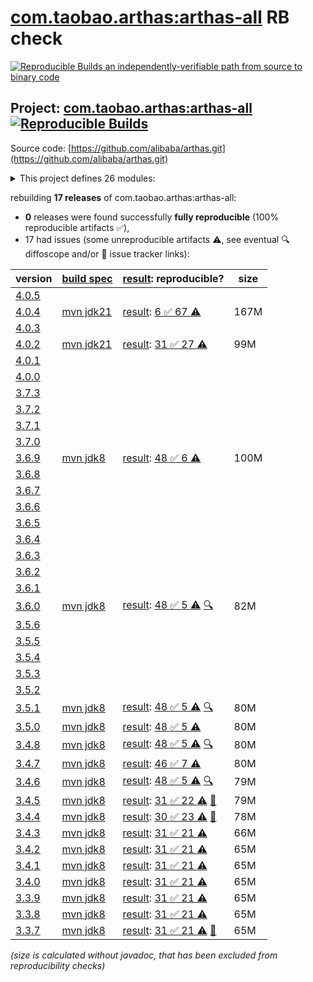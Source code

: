[com.taobao.arthas:arthas-all](https://central.sonatype.com/artifact/com.taobao.arthas/arthas-all/versions) RB check
=======

[![Reproducible Builds](https://reproducible-builds.org/images/logos/rb.svg) an independently-verifiable path from source to binary code](https://reproducible-builds.org/)

## Project: [com.taobao.arthas:arthas-all](https://central.sonatype.com/artifact/com.taobao.arthas/arthas-all/versions) [![Reproducible Builds](https://img.shields.io/endpoint?url=https://raw.githubusercontent.com/jvm-repo-rebuild/reproducible-central/master/content/com/taobao/arthas/badge.json)](https://github.com/jvm-repo-rebuild/reproducible-central/blob/master/content/com/taobao/arthas/README.md)

Source code: [https://github.com/alibaba/arthas.git](https://github.com/alibaba/arthas.git)

<details><summary>This project defines 26 modules:</summary>

* [com.taobao.arthas:arthas-agent](https://central.sonatype.com/artifact/com.taobao.arthas/arthas-agent/overview)
* [com.taobao.arthas:arthas-agent-attach](https://central.sonatype.com/artifact/com.taobao.arthas/arthas-agent-attach/overview)
* [com.taobao.arthas:arthas-all](https://central.sonatype.com/artifact/com.taobao.arthas/arthas-all/overview)
* [com.taobao.arthas:arthas-boot](https://central.sonatype.com/artifact/com.taobao.arthas/arthas-boot/overview)
* [com.taobao.arthas:arthas-bytekit](https://central.sonatype.com/artifact/com.taobao.arthas/arthas-bytekit/overview)
* [com.taobao.arthas:arthas-client](https://central.sonatype.com/artifact/com.taobao.arthas/arthas-client/overview)
* [com.taobao.arthas:arthas-common](https://central.sonatype.com/artifact/com.taobao.arthas/arthas-common/overview)
* [com.taobao.arthas:arthas-core](https://central.sonatype.com/artifact/com.taobao.arthas/arthas-core/overview)
* [com.taobao.arthas:arthas-demo](https://central.sonatype.com/artifact/com.taobao.arthas/arthas-demo/overview)
* [com.taobao.arthas:arthas-grpc-server](https://central.sonatype.com/artifact/com.taobao.arthas/arthas-grpc-server/overview)
* [com.taobao.arthas:arthas-grpc-web-proxy](https://central.sonatype.com/artifact/com.taobao.arthas/arthas-grpc-web-proxy/overview)
* [com.taobao.arthas:arthas-memorycompiler](https://central.sonatype.com/artifact/com.taobao.arthas/arthas-memorycompiler/overview)
* [com.taobao.arthas:arthas-packaging](https://central.sonatype.com/artifact/com.taobao.arthas/arthas-packaging/overview)
* [com.taobao.arthas:arthas-site](https://central.sonatype.com/artifact/com.taobao.arthas/arthas-site/overview)
* [com.taobao.arthas:arthas-spring-boot-starter](https://central.sonatype.com/artifact/com.taobao.arthas/arthas-spring-boot-starter/overview)
* [com.taobao.arthas:arthas-spy](https://central.sonatype.com/artifact/com.taobao.arthas/arthas-spy/overview)
* [com.taobao.arthas:arthas-testcase](https://central.sonatype.com/artifact/com.taobao.arthas/arthas-testcase/overview)
* [com.taobao.arthas:arthas-tunnel-client](https://central.sonatype.com/artifact/com.taobao.arthas/arthas-tunnel-client/overview)
* [com.taobao.arthas:arthas-tunnel-common](https://central.sonatype.com/artifact/com.taobao.arthas/arthas-tunnel-common/overview)
* [com.taobao.arthas:arthas-tunnel-server](https://central.sonatype.com/artifact/com.taobao.arthas/arthas-tunnel-server/overview)
* [com.taobao.arthas:math-game](https://central.sonatype.com/artifact/com.taobao.arthas/math-game/overview)
* [com.taobao.arthas:native-agent](https://central.sonatype.com/artifact/com.taobao.arthas/native-agent/overview)
* [com.taobao.arthas:native-agent-common](https://central.sonatype.com/artifact/com.taobao.arthas/native-agent-common/overview)
* [com.taobao.arthas:native-agent-management-web](https://central.sonatype.com/artifact/com.taobao.arthas/native-agent-management-web/overview)
* [com.taobao.arthas:native-agent-proxy](https://central.sonatype.com/artifact/com.taobao.arthas/native-agent-proxy/overview)
* [com.taobao.arthas:web-ui](https://central.sonatype.com/artifact/com.taobao.arthas/web-ui/overview)
</details>

rebuilding **17 releases** of com.taobao.arthas:arthas-all:
- **0** releases were found successfully **fully reproducible** (100% reproducible artifacts :white_check_mark:),
- 17 had issues (some unreproducible artifacts :warning:, see eventual :mag: diffoscope and/or :memo: issue tracker links):

| version | [build spec](/BUILDSPEC.md) | [result](https://reproducible-builds.org/docs/jvm/): reproducible? | size |
| -- | --------- | ------ | -- |
| [4.0.5](https://central.sonatype.com/artifact/com.taobao.arthas/arthas-all/4.0.5/pom) | | | |
| [4.0.4](https://central.sonatype.com/artifact/com.taobao.arthas/arthas-all/4.0.4/pom) | [mvn jdk21](arthas-4.0.4.buildspec) | [result](arthas-all-4.0.4.buildinfo): [6 :white_check_mark:  67 :warning:](arthas-all-4.0.4.buildcompare) | 167M |
| [4.0.3](https://central.sonatype.com/artifact/com.taobao.arthas/arthas-all/4.0.3/pom) | | | |
| [4.0.2](https://central.sonatype.com/artifact/com.taobao.arthas/arthas-all/4.0.2/pom) | [mvn jdk21](arthas-4.0.2.buildspec) | [result](arthas-all-4.0.2.buildinfo): [31 :white_check_mark:  27 :warning:](arthas-all-4.0.2.buildcompare) | 99M |
| [4.0.1](https://central.sonatype.com/artifact/com.taobao.arthas/arthas-all/4.0.1/pom) | | | |
| [4.0.0](https://central.sonatype.com/artifact/com.taobao.arthas/arthas-all/4.0.0/pom) | | | |
| [3.7.3](https://central.sonatype.com/artifact/com.taobao.arthas/arthas-all/3.7.3/pom) | | | |
| [3.7.2](https://central.sonatype.com/artifact/com.taobao.arthas/arthas-all/3.7.2/pom) | | | |
| [3.7.1](https://central.sonatype.com/artifact/com.taobao.arthas/arthas-all/3.7.1/pom) | | | |
| [3.7.0](https://central.sonatype.com/artifact/com.taobao.arthas/arthas-all/3.7.0/pom) | | | |
| [3.6.9](https://central.sonatype.com/artifact/com.taobao.arthas/arthas-all/3.6.9/pom) | [mvn jdk8](arthas-3.6.9.buildspec) | [result](arthas-all-3.6.9.buildinfo): [48 :white_check_mark:  6 :warning:](arthas-all-3.6.9.buildcompare) | 100M |
| [3.6.8](https://central.sonatype.com/artifact/com.taobao.arthas/arthas-all/3.6.8/pom) | | | |
| [3.6.7](https://central.sonatype.com/artifact/com.taobao.arthas/arthas-all/3.6.7/pom) | | | |
| [3.6.6](https://central.sonatype.com/artifact/com.taobao.arthas/arthas-all/3.6.6/pom) | | | |
| [3.6.5](https://central.sonatype.com/artifact/com.taobao.arthas/arthas-all/3.6.5/pom) | | | |
| [3.6.4](https://central.sonatype.com/artifact/com.taobao.arthas/arthas-all/3.6.4/pom) | | | |
| [3.6.3](https://central.sonatype.com/artifact/com.taobao.arthas/arthas-all/3.6.3/pom) | | | |
| [3.6.2](https://central.sonatype.com/artifact/com.taobao.arthas/arthas-all/3.6.2/pom) | | | |
| [3.6.1](https://central.sonatype.com/artifact/com.taobao.arthas/arthas-all/3.6.1/pom) | | | |
| [3.6.0](https://central.sonatype.com/artifact/com.taobao.arthas/arthas-all/3.6.0/pom) | [mvn jdk8](arthas-3.6.0.buildspec) | [result](arthas-all-3.6.0.buildinfo): [48 :white_check_mark:  5 :warning:](arthas-all-3.6.0.buildcompare) [:mag:](arthas-all-3.6.0.diffoscope) | 82M |
| [3.5.6](https://central.sonatype.com/artifact/com.taobao.arthas/arthas-all/3.5.6/pom) | | | |
| [3.5.5](https://central.sonatype.com/artifact/com.taobao.arthas/arthas-all/3.5.5/pom) | | | |
| [3.5.4](https://central.sonatype.com/artifact/com.taobao.arthas/arthas-all/3.5.4/pom) | | | |
| [3.5.3](https://central.sonatype.com/artifact/com.taobao.arthas/arthas-all/3.5.3/pom) | | | |
| [3.5.2](https://central.sonatype.com/artifact/com.taobao.arthas/arthas-all/3.5.2/pom) | | | |
| [3.5.1](https://central.sonatype.com/artifact/com.taobao.arthas/arthas-all/3.5.1/pom) | [mvn jdk8](arthas-3.5.1.buildspec) | [result](arthas-all-3.5.1.buildinfo): [48 :white_check_mark:  5 :warning:](arthas-all-3.5.1.buildcompare) [:mag:](arthas-all-3.5.1.diffoscope) | 80M |
| [3.5.0](https://central.sonatype.com/artifact/com.taobao.arthas/arthas-all/3.5.0/pom) | [mvn jdk8](arthas-3.5.0.buildspec) | [result](arthas-all-3.5.0.buildinfo): [48 :white_check_mark:  5 :warning:](arthas-all-3.5.0.buildcompare) | 80M |
| [3.4.8](https://central.sonatype.com/artifact/com.taobao.arthas/arthas-all/3.4.8/pom) | [mvn jdk8](arthas-3.4.8.buildspec) | [result](arthas-all-3.4.8.buildinfo): [48 :white_check_mark:  5 :warning:](arthas-all-3.4.8.buildcompare) [:mag:](https://github.com/jvm-repo-rebuild/reproducible-central/blob/master/content/com/taobao/arthas/arthas-all-3.4.8.diffoscope) | 80M |
| [3.4.7](https://central.sonatype.com/artifact/com.taobao.arthas/arthas-all/3.4.7/pom) | [mvn jdk8](arthas-3.4.7.buildspec) | [result](arthas-all-3.4.7.buildinfo): [46 :white_check_mark:  7 :warning:](arthas-all-3.4.7.buildcompare) | 80M |
| [3.4.6](https://central.sonatype.com/artifact/com.taobao.arthas/arthas-all/3.4.6/pom) | [mvn jdk8](arthas-3.4.6.buildspec) | [result](arthas-all-3.4.6.buildinfo): [48 :white_check_mark:  5 :warning:](arthas-all-3.4.6.buildcompare) [:mag:](https://github.com/jvm-repo-rebuild/reproducible-central/blob/master/content/com/taobao/arthas/arthas-all-3.4.6.diffoscope) | 79M |
| [3.4.5](https://central.sonatype.com/artifact/com.taobao.arthas/arthas-all/3.4.5/pom) | [mvn jdk8](arthas-3.4.5.buildspec) | [result](arthas-all-3.4.5.buildinfo): [31 :white_check_mark:  22 :warning:](arthas-all-3.4.5.buildcompare) [:memo:](https://github.com/alibaba/arthas/pull/1604) | 79M |
| [3.4.4](https://central.sonatype.com/artifact/com.taobao.arthas/arthas-all/3.4.4/pom) | [mvn jdk8](arthas-3.4.4.buildspec) | [result](arthas-all-3.4.4.buildinfo): [30 :white_check_mark:  23 :warning:](arthas-all-3.4.4.buildcompare) [:memo:](https://github.com/alibaba/arthas/pull/1604) | 78M |
| [3.4.3](https://central.sonatype.com/artifact/com.taobao.arthas/arthas-all/3.4.3/pom) | [mvn jdk8](arthas-3.4.3.buildspec) | [result](arthas-tunnel-server-3.4.3.buildinfo): [31 :white_check_mark:  21 :warning:](arthas-tunnel-server-3.4.3.buildcompare) | 66M |
| [3.4.2](https://central.sonatype.com/artifact/com.taobao.arthas/arthas-all/3.4.2/pom) | [mvn jdk8](arthas-3.4.2.buildspec) | [result](arthas-tunnel-server-3.4.2.buildinfo): [31 :white_check_mark:  21 :warning:](arthas-tunnel-server-3.4.2.buildcompare) | 65M |
| [3.4.1](https://central.sonatype.com/artifact/com.taobao.arthas/arthas-all/3.4.1/pom) | [mvn jdk8](arthas-3.4.1.buildspec) | [result](arthas-tunnel-server-3.4.1.buildinfo): [31 :white_check_mark:  21 :warning:](arthas-tunnel-server-3.4.1.buildcompare) | 65M |
| [3.4.0](https://central.sonatype.com/artifact/com.taobao.arthas/arthas-all/3.4.0/pom) | [mvn jdk8](arthas-3.4.0.buildspec) | [result](arthas-tunnel-server-3.4.0.buildinfo): [31 :white_check_mark:  21 :warning:](arthas-tunnel-server-3.4.0.buildcompare) | 65M |
| [3.3.9](https://central.sonatype.com/artifact/com.taobao.arthas/arthas-all/3.3.9/pom) | [mvn jdk8](arthas-3.3.9.buildspec) | [result](arthas-tunnel-server-3.3.9.buildinfo): [31 :white_check_mark:  21 :warning:](arthas-tunnel-server-3.3.9.buildcompare) | 65M |
| [3.3.8](https://central.sonatype.com/artifact/com.taobao.arthas/arthas-all/3.3.8/pom) | [mvn jdk8](arthas-3.3.8.buildspec) | [result](arthas-tunnel-server-3.3.8.buildinfo): [31 :white_check_mark:  21 :warning:](arthas-tunnel-server-3.3.8.buildcompare) | 65M |
| [3.3.7](https://central.sonatype.com/artifact/com.taobao.arthas/arthas-all/3.3.7/pom) | [mvn jdk8](arthas-3.3.7.buildspec) | [result](arthas-tunnel-server-3.3.7.buildinfo): [31 :white_check_mark:  21 :warning:](arthas-tunnel-server-3.3.7.buildcompare) [:memo:](https://github.com/alibaba/arthas/commit/20f31d47f23b2ac79ea7cb335e335d5e7b1a552a) | 65M |

<i>(size is calculated without javadoc, that has been excluded from reproducibility checks)</i>

